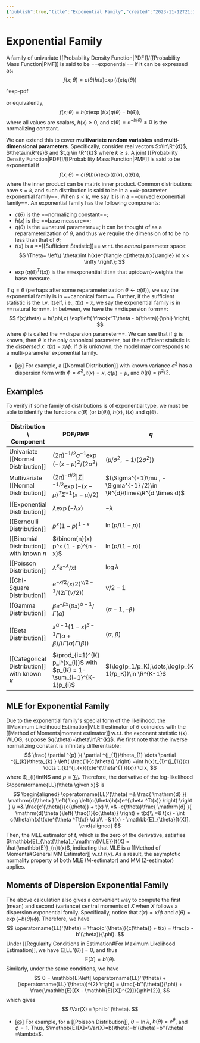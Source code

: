 ```yaml
---
{"publish":true,"title":"Exponential Family","created":"2023-11-12T21:15:45","modified":"2025-08-06T19:16:09","cssclasses":"","aliases":null,"type":"note","sup":["[[Probability Theory]]"],"state":"done"}
---
```



# Exponential Family

A family of univariate [[Probability Density Function\|PDF]]/[[Probability Mass Function\|PMF]] is said to be ==exponential== if it can be expressed as:
$$
f(x ; \theta)=c(\theta) h(x) \exp (t(x) q(\theta))
$$

^exp-pdf

or equivalently,
$$
f(x;\theta) = h(x)\exp(t(x)q(\theta) - b(\theta)),
$$
where all values are scalars, $h(x) \geq 0$, and $c(\theta) = e^{-b(\theta)} \geq 0$ is the normalizing constant.

We can extend this to cover **multivariate random variables** and **multi-dimensional parameters**. Specifically, consider real vectors $x\in\R^{d}$, $\theta\in\R^{s}$ and $t,q \in \R^{k}$ where $k \ge s$.
A joint [[Probability Density Function\|PDF]]/[[Probability Mass Function\|PMF]] is said to be exponential if
$$
f(x ; \theta)=c(\theta) h({x}) \exp (\left<  t({x}), q(\theta) \right>),
$$
where the inner product can be matrix inner product.
Common distributions have $s = k$, and such distribution is said to be in a ==$k$-parameter exponential family==. When $s< k$, we say it is in a ==curved exponential family==.
An exponential family has the following components:

- $c(\theta)$ is the ==normalizing constant==;
- $h(x)$ is the ==base measure==;
- $q(\theta)$ is the ==natural parameter==; it can be thought of as a reparameterization of $\theta$, and thus we require the dimension of  to be no less than that of $\theta$;
- $t(x)$ is a ==[[Sufficient Statistic]]== w.r.t. the *natural* parameter space:
  $$
  \Theta= \left\{  \theta:\int h(x)e^{\langle q(\theta),t(x)\rangle} \d x < \infty \right\};
  $$
- $\exp(q(\theta)^Tt(x))$ is the ==exponential tilt== that up(down)-weights the base measure.

If $q = \theta$ (perhaps after some reparameterization $\theta \gets q(\theta)$), we say the exponential family is in ==canonical form==. Further, if the sufficient statistic is the r.v. itself, i.e., $t(x) = x$, we say the exponential family is in ==natural form==. In between, we have the ==dispersion form==:
$$
f(x;\theta) = h(\phi,x) \exp\left( \frac{x^T\theta - b(\theta)}{\phi} \right),
$$
where $\phi$ is called the ==dispersion parameter==. We can see that if $\phi$ is known, then $\theta$ is the only canonical parameter, but the sufficient statistic is the *dispersed* $x$: $t(x) = x/\phi$. If $\phi$ is unknown, the model may corresponds to a multi-parameter exponential family.

- [@] For example, a [[Normal Distribution]] with known variance $\sigma^{2}$ has a dispersion form with $\phi = \sigma^{2}$, $t(x) = x$, $q(\mu) = \mu$, and $b(\mu) = \mu^{2} /2$.

## Examples

To verify if some family of distributions is of exponential type, we must be able to identify the functions $c(\theta)$ (or $b(\theta)$), $h(x)$, $t(x)$ and $q(\theta)$.

| Distribution \\  Component                  | PDF/PMF                                                                                          | $q$                                                                 | $t$                     | $b$                                                       | $h$                                    |
| ------------------------------------------- | ------------------------------------------------------------------------------------------------ | ------------------------------------------------------------------- | ----------------------- | --------------------------------------------------------- | -------------------------------------- |
| Univariate [[Normal Distribution]]          | $(2 \pi)^{-1/2} \sigma^{-1} \exp\left(-(x - \mu)^2 /(2\sigma^2\right)$                           | $(\mu/\sigma^2,\ -1/(2\sigma^2))$                                   | $(x,\ x^2)$             | $\mu^2 / (2\sigma^2) + \ln \sigma$                        | $(2\pi)^{-1/2}$                        |
| Multivariate [[Normal Distribution]]        | $(2 \pi)^{-d / 2} \vert\Sigma\vert^{-1 / 2} \exp (-({x}-{\mu})^{T} {\Sigma}^{-1}({x}-{\mu}) /2)$ | $(\Sigma^{-1}\mu , -\Sigma^{-1} /2)\in \R^{d}\times\R^{d \times d}$ | $(x, x x^T)$            | $(\mu ^T\Sigma^{-1} \mu  + \ln \vert \Sigma \vert)/2$     | $(2\pi)^{-d /2}$                       |
| [[Exponential Distribution]]                | $\lambda \exp(-\lambda x)$                                                                       | $-\lambda$                                                          | $x$                     | $-\ln \lambda$                                            | $\1_{x \ge 0}$                         |
| [[Bernoulli Distribution]]                  | $p^x (1 - p)^{1 - x}$                                                                            | $\ln(p /(1 - p))$                                                   | $x$                     | $-\ln(1/(1-p))$                                           | $\1_{x\in \{0,1\}}$                    |
| [[Binomial Distribution]] with known $n$    | $\binom{n}{x} p^x (1 - p)^{n - x}$                                                               | $\ln(p /(1 - p))$                                                   | $x$                     | $-n \ln(1 /(1-p))$                                        | $\binom{n}{x}\1_{x \in \{0,\dots,n\}}$ |
| [[Poisson Distribution]]                    | $\lambda^x e^{-\lambda} /x!$                                                                     | $\log \lambda$                                                      | $x$                     | $\lambda$                                                 | $1 / x!\1_{x \in \mathbb{N}}$          |
| [[Chi-Square Distribution]]                 | $e^{-x/2}(x/2)^{\nu /2 -1} / (2\Gamma(\nu /2))$                                                  | $\nu /2 -1$                                                         | $\ln x$                 | $\ln\Gamma(\nu /2) + \ln 2\cdot \nu /2$                   | $e^{-x /2}(\nu/2)\1_{x>0}$             |
| [[Gamma Distribution]]                      | $\beta e^{-\beta x} (\beta x)^{\alpha - 1} /\Gamma(\alpha)$                                      | $(\alpha-1, -\beta)$                                                | $(\ln x, x)$            | $\ln \Gamma(\alpha)-\alpha\ln \beta$                      | $\1_{x>0}$                             |
| [[Beta Distribution]]                       | $x^{\alpha - 1} (1 - x)^{\beta - 1} \Gamma(\alpha+\beta)/(\Gamma(\alpha)\Gamma(\beta))$          | $(\alpha,\ \beta)$                                                  | $(\ln x,\ \ln(1 - x))$  | $\ln ( \Gamma(\alpha)\Gamma(\beta)/\Gamma(\alpha+\beta))$ | $\1_{x \in (0,1)} /(x(1-x))$           |
| [[Categorical Distribution]] with known $K$ | $\prod_{i=1}^{K} p_i^{x_{i}}$ with $p_{K} = 1-\sum_{i=1}^{K-1}p_{i}$                             | $(\log(p_1/p_K),\dots,\log(p_{K-1}/p_K))\in \R^{K-1}$               | $(x_{1},\dots,x_{K-1})$ | $-\ln p_{K}$                                              | $\1_{x \in \{e_1,\dots,e_K\}}$         |

## MLE for Exponential Family

Due to the exponential family's special form of the likelihood, the [[Maximum Likelihood Estimation\|MLE]] estimator of $\theta$ coincides with the [[Method of Moments\|moment estimator]] w.r.t. the exponent statistic $t(x)$.
WLOG, suppose $q(\theta)=\theta\in\R^{k}$.
We first note that the inverse normalizing constant is infinitely differentiable:
$$
\frac{ \partial ^{p} }{ \partial ^{j_{1}}\theta_{1} \dots \partial ^{j_{k}}\theta_{k} } \left( \frac{1}{c(\theta)} \right) =\int h(x)t_{1}^{j_{1}}(x) \dots t_{k}^{j_{k}}(x)e^{\theta^{T}t(x)} \d x,
$$
where $j_{i}\in\N$ and $p=\sum j_{i}$.
Therefore, the derivative of the log-likelihood $\operatorname{LL}(\theta \given x)$ is
$$
\begin{aligned}
\operatorname{LL}'(\theta) =& \frac{ \mathrm{d} }{ \mathrm{d}\theta } \left( \log \left(c(\theta)h(x)e^{\theta ^Tt(x)} \right) \right ) \\
=& \frac{c'(\theta)}{c(\theta)} + t(x) \\
=& -c(\theta)\frac{ \mathrm{d} }{ \mathrm{d}\theta }\left( \frac{1}{c(\theta)} \right)  + t(x)\\
=& t(x) - \int c(\theta)h(x)t(x)e^{\theta ^Tt(x)} \d x\\
=& t(x) - \mathbb{E}_{\theta}[t(X)].
\end{aligned}
$$
Then, the MLE estimator of $t$, which is the zero of the derivative, satisfies $\mathbb{E}_{\hat{\theta}_{\mathrm{MLE}}}t(X) = \hat{\mathbb{E}}_{n}t(x)$, indicating that MLE is a [[Method of Moments#General MM Estimator]] w.r.t $t(x)$.
As a result, the asymptotic normality property of both MLE (M-estimator) and MM (Z-estimator) applies.

## Moments of Dispersion Exponential Family

The above calculation also gives a convenient way to compute the first (mean) and second (variance) central moments of $X$ when $X$ follows a dispersion exponential family. Specifically, notice that $t(x) = x /\phi$ and $c(\theta) = \exp(-b(\theta) / \phi)$. Therefore, we have
$$
\operatorname{LL}'(\theta) = \frac{c'(\theta)}{c(\theta)} + t(x) = \frac{x - b'(\theta)}{\phi}.
$$
Under [[Regularity Conditions in Estimation#For Maximum Likelihood Estimation]], we have $\mathbb{E}[\operatorname{LL}'(\theta)]=0$, and thus
$$
\mathbb{E}[X] = b'(\theta).
$$
Similarly, under the same conditions, we have
$$
0 = \mathbb{E}\left[ \operatorname{LL}''(\theta) + (\operatorname{LL}'(\theta))^{2} \right] = \frac{-b''(\theta)}{\phi} + \frac{\mathbb{E}[(X - \mathbb{E}[X])^{2}]}{\phi^{2}},
$$
which gives
$$
\Var(X) = \phi b''(\theta).
$$

- [@] For example, for a [[Poisson Distribution]], $\theta = \ln \lambda$, $b(\theta) = e^{\theta}$, and $\phi=1$. Thus, $\mathbb{E}[X]=\Var(X)=b(\theta)=b'(\theta)=b''(\theta) =\lambda$.
